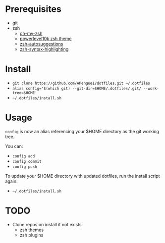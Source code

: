 # Prerequisites

- git
- zsh
	- [oh-my-zsh](https://github.com/ohmyzsh/ohmyzsh)
	- [powerlevel10k zsh theme](https://github.com/romkatv/powerlevel10k)
	- [zsh-autosuggestions](https://github.com/zsh-users/zsh-autosuggestions)
	- [zsh-syntax-highlighting](https://github.com/zsh-users/zsh-syntax-highlighting)

# Install
- `git clone https://github.com/APengue1/dotfiles.git ~/.dotfiles`
- `alias config='$(which git) --git-dir=$HOME/.dotfiles/.git/ --work-tree=$HOME'`
- `~/.dotfiles/install.sh`

# Usage

`config` is now an alias referencing your $HOME directory as the git working tree. 

You can:

- `config add`
- `config commit`
- `config push`

To update your $HOME directory with updated dotfiles, run the install script again:
- `~/.dotfiles/install.sh`

# TODO

- Clone repos on install if not exists:
	- zsh themes
	- zsh plugins 

